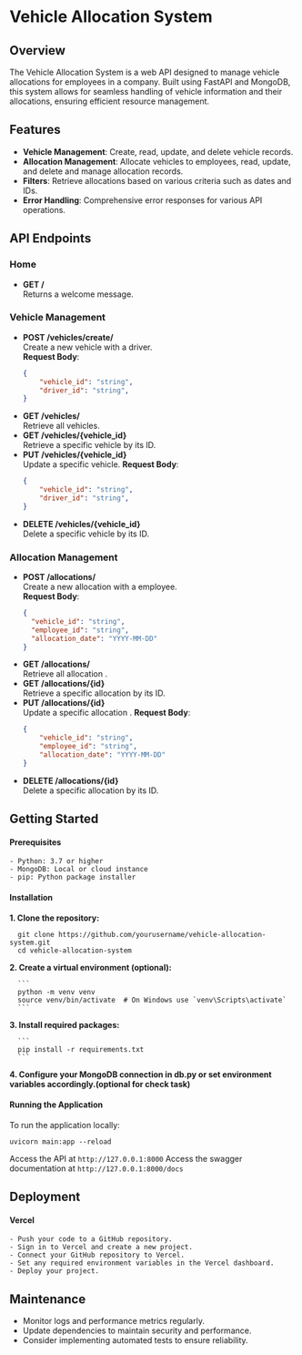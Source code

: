 # Vehicle Allocation System

## Overview
The Vehicle Allocation System is a web API designed to manage vehicle allocations for employees in a company. Built using FastAPI and MongoDB, this system allows for seamless handling of vehicle information and their allocations, ensuring efficient resource management.

## Features
- **Vehicle Management**: Create, read, update, and delete vehicle records.
- **Allocation Management**: Allocate vehicles to employees, read, update, and delete and manage allocation records.
- **Filters**: Retrieve allocations based on various criteria such as dates and IDs.
- **Error Handling**: Comprehensive error responses for various API operations.

## API Endpoints

### Home
- **GET /**  
  Returns a welcome message.

### Vehicle Management
- **POST /vehicles/create/**  
  Create a new vehicle with a driver.  
  **Request Body**:
  ```json
  {
      "vehicle_id": "string",
      "driver_id": "string",
  }
- **GET /vehicles/**  
  Retrieve all vehicles.
- **GET /vehicles/{vehicle_id}**  
  Retrieve a specific vehicle by its ID.
- **PUT /vehicles/{vehicle_id}**  
  Update a specific vehicle.
  **Request Body**:
  ```json
  {
      "vehicle_id": "string",
      "driver_id": "string",
  }
- **DELETE /vehicles/{vehicle_id}**  
  Delete a specific vehicle by its ID.
  
### Allocation Management
- **POST /allocations/**  
  Create a new allocation with a employee.  
  **Request Body**:
  ```json
  {
    "vehicle_id": "string",
    "employee_id": "string",
    "allocation_date": "YYYY-MM-DD"
  }
- **GET /allocations/**  
  Retrieve all allocation .
- **GET /allocations/{id}**  
  Retrieve a specific allocation  by its ID.
- **PUT /allocations/{id}**  
  Update a specific allocation .
  **Request Body**:
  ```json
  {
      "vehicle_id": "string",
      "employee_id": "string",
      "allocation_date": "YYYY-MM-DD"
  }
- **DELETE /allocations/{id}**  
  Delete a specific allocation  by its ID.



## Getting Started
  #### Prerequisites
    - Python: 3.7 or higher
    - MongoDB: Local or cloud instance
    - pip: Python package installer
  #### Installation
  **1. Clone the repository:**  
  
    
      git clone https://github.com/yourusername/vehicle-allocation-system.git
      cd vehicle-allocation-system

      
  **2. Create a virtual environment (optional):**
  
      ```
      python -m venv venv
      source venv/bin/activate  # On Windows use `venv\Scripts\activate`
      ```
      
  **3. Install required packages:**
  
      ```
      pip install -r requirements.txt
      ```
      
  **4. Configure your MongoDB connection in db.py or set environment variables accordingly.(optional for check task)**

#### Running the Application
  To run the application locally:
  ```
  uvicorn main:app --reload
  ```
  Access the API at ```http://127.0.0.1:8000```
  Access the swagger documentation at ```http://127.0.0.1:8000/docs```

## Deployment
  #### Vercel
    - Push your code to a GitHub repository.
    - Sign in to Vercel and create a new project.
    - Connect your GitHub repository to Vercel.
    - Set any required environment variables in the Vercel dashboard.
    - Deploy your project.
## Maintenance
  - Monitor logs and performance metrics regularly.
  - Update dependencies to maintain security and performance.
  - Consider implementing automated tests to ensure reliability.
